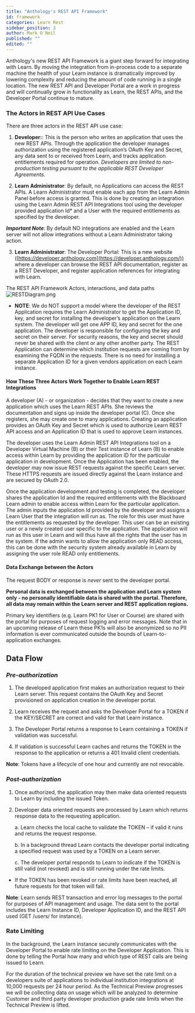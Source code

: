 ```yaml
---
title: "Anthology's REST API Framework"
id: framework
categories: Learn Rest
sidebar_position: 3
author: Mark O'Neil
published: ""
edited: ""
---
```


Anthology's new REST API Framework is a giant step forward for integrating
with Learn. By moving the integration from in-process code to a
separate machine the health of your Learn instance is dramatically
improved by lowering complexity and reducing the amount of code running in a
single location. The new REST API and Developer Portal are a work in progress
and will continually grow in functionality as Learn, the REST APIs,
and the Developer Portal continue to mature.

### The Actors in REST API Use Cases

There are three actors in the REST API use case:

1. **Developer:**: This is the person who writes an application that uses the new REST APIs. Through the application the developer manages authorization using the registered application’s OAuth Key and Secret, any data sent to or received from Learn, and tracks application entitlements required for operation. _Developers are limited to non-production testing pursuant to the applicable REST Developer Agreements._

2. **Learn Administrator**: By default, no Applications can access the REST APIs. A Learn Administrator must enable each app from the Learn Admin Panel before access is granted. This is done by creating an integration using the Learn Admin REST API Integrations tool using the developer provided application Id\* and a User with the required entitlements as specified by the developer.

**_Important Note_**: By default NO integrations are enabled and the Learn server will not allow integrations without a Learn Administrator taking action.

3. **Learn Administrator**: The Developer Portal: This is a new website ([https://developer.anthology.com](https://developer.anthology.com/)) where a developer can browse the REST API documentation, register as a REST Developer, and register application references for integrating with Learn.

The REST API Framework Actors, interactions, and data paths
![RESTDiagram.png](/assets/img/framework-1.png)

- **NOTE**: We do NOT support a model where the developer of the REST Application requires the Learn Administrator to get the Application ID, key, and secret for installing the developer’s application on the Learn system. The developer will get one APP ID, key and secret for the one application. The developer is responsible for configuring the key and secret on their server. For security reasons, the key and secret should never be shared with the client or any other another party. The REST Application can determine which institution requests are coming from by examining the FQDN in the requests. There is no need for installing a separate Application ID for a given vendors application on each Learn instance.

#### How These Three Actors Work Together to Enable Learn REST Integrations

A developer (A) - or organization - decides that they want to create a new
application which uses the Learn REST APIs. She reviews the
documentation and signs up inside the developer portal (C). Once she
registers, she may create one to many applications. Creating an application
provides an OAuth Key and Secret which is used to authorize Learn
REST API access and an Application ID that is used to approve Learn
instances.

The developer uses the Learn Admin REST API Integrations tool on a
Developer Virtual Machine (B) or their Test instance of Learn (B)
to enable access within Learn by providing the application ID for
the particular application in development. Once the Application has been
enabled, the developer may now issue REST requests against the specific Learn
server. These HTTPS requests are issued directly against the Learn instance
and are secured by OAuth 2.0.

Once the application development and testing is completed, the developer
shares the application Id and the required entitlements with the Blackboard
Learn admin to enable access within Learn for the particular
application. The admin inputs the application Id provided by the developer and
assigns a Learn User that the integration will run as. The role for
this user must have the entitlements as requested by the developer. This user
can be an existing user or a newly created user specific to the application.
The application will run as this user in Learn and will thus have all the
rights that the user has in the system. If the admin wants to allow the
application only READ access, this can be done with the security system
already available in Learn by assigning the user role READ only entitlements.

#### Data Exchange between the Actors

The request BODY or response is _never_ sent to the developer portal.

**Personal data is exchanged between the application and Learn
system only - no personally identifiable data is shared with the portal.
Therefore, all data may remain within the Learn server and REST application
regions.**

Primary key identifiers (e.g. Learn PK1 for User or Course) are shared with
the portal for purposes of request logging and error messages. Note that in an
upcoming release of Learn these PK1s will also be anonymized so no PII
information is ever communicated outside the bounds of Learn-to-application
exchanges.

## Data Flow

### _Pre-authorization_

1. The developed application first makes an authorization request to their
   Learn server. This request contains the OAuth Key and Secret provisioned on
   application creation in the developer portal.

2. Learn receives the request and asks the Developer Portal for a TOKEN if the
   KEY/SECRET are correct and valid for that Learn instance.

3. The Developer Portal returns a response to Learn containing a TOKEN if
   validation was successful.

4. If validation is successful Learn caches and returns the TOKEN in the
   response to the application or returns a 401 Invalid client credentials.

**Note**: Tokens have a lifecycle of one hour and currently are not revocable.

### _Post-authorization_

1. Once authorized, the application may then make data oriented requests to
   Learn by including the issued Token.

2. Developer data oriented requests are processed by Learn which returns
   response data to the requesting application.

   a. Learn checks the local cache to validate the TOKEN – if valid it runs and
   returns the request response.

   b. In a background thread Learn contacts the developer portal indicating a
   specified request was used by a TOKEN on a Learn server.

   c. The developer portal responds to Learn to indicate if the TOKEN is still
   valid (not revoked) and is still running under the rate limits.

- If the TOKEN has been revoked or rate limits have been reached, all future requests for that token will fail.

**Note**: Learn sends REST transaction and error log messages to the portal for purposes of API management and usage. The data sent to the portal includes the Learn Instance ID, Developer Application ID, and the REST API used (GET /users/ for instance).

### Rate Limiting

In the background, the Learn instance securely communicates with the Developer
Portal to enable rate limiting on the Developer Application. This is done by
telling the Portal how many and which type of REST calls are being issued to
Learn.

For the duration of the technical preview we have set the rate limit on a
developers suite of applications to individual institution integrations at
10,000 requests per 24 hour period. As the Technical Preview progresses we
will be collecting data on usage which will be analyzed to determine Customer
and third party developer production grade rate limits when the Technical
Preview is lifted.
